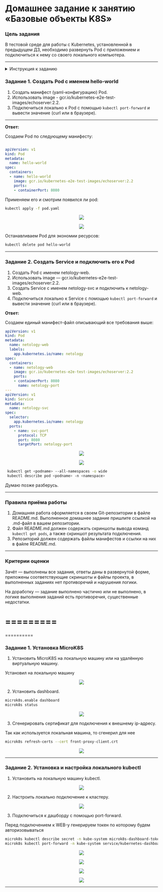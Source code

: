 # Домашнее задание к занятию «Базовые объекты K8S»

### Цель задания

В тестовой среде для работы с Kubernetes, установленной в предыдущем ДЗ, необходимо развернуть Pod с приложением и подключиться к нему со своего локального компьютера. 

------
<details>
  <summary>Инструкция к заданию</summary>

### Чеклист готовности к домашнему заданию

1. Установленное k8s-решение (например, MicroK8S).
2. Установленный локальный kubectl.
3. Редактор YAML-файлов с подключенным Git-репозиторием.

------

### Инструменты и дополнительные материалы, которые пригодятся для выполнения задания

1. Описание [Pod](https://kubernetes.io/docs/concepts/workloads/pods/) и примеры манифестов.
2. Описание [Service](https://kubernetes.io/docs/concepts/services-networking/service/).

------

</details>


### Задание 1. Создать Pod с именем hello-world

1. Создать манифест (yaml-конфигурацию) Pod.
2. Использовать image - gcr.io/kubernetes-e2e-test-images/echoserver:2.2.
3. Подключиться локально к Pod с помощью `kubectl port-forward` и вывести значение (curl или в браузере).

------

**Ответ:**<br>

Создаем Pod по следующему манифесту:<br>
```yaml

apiVersion: v1
kind: Pod
metadata:
  name: hello-world
spec:
  containers:
  - name: hello-world
    image: gcr.io/kubernetes-e2e-test-images/echoserver:2.2
    ports:
    - containerPort: 8080

```

Применяем его и смотрим появился ли pod:<br>
```bash
kubectl apply -f pod.yaml
```


<p align="center">
  <img src="./screenshots/01_kubectl_pod_console.png">
</p>

<p align="center">
  <img src="./screenshots/02_kubectl_pod.png">
</p>


Останавливаем Pod для экономии ресурсов:<br>
```bash
kubectl delete pod hello-world
```

------

### Задание 2. Создать Service и подключить его к Pod

1. Создать Pod с именем netology-web.
2. Использовать image — gcr.io/kubernetes-e2e-test-images/echoserver:2.2.
3. Создать Service с именем netology-svc и подключить к netology-web.
4. Подключиться локально к Service с помощью `kubectl port-forward` и вывести значение (curl или в браузере).

**Ответ:**<br>

Создаем единый манифест-файл описывающий все требования выше:<br>
```yaml
apiVersion: v1
kind: Pod
metadata:
  name: netology-web
  labels:
    app.kubernetes.io/name: netology
spec:
  containers:
  - name: netology-web
    image: gcr.io/kubernetes-e2e-test-images/echoserver:2.2
    ports:
    - containerPort: 8080
      name: netology-port
---
apiVersion: v1
kind: Service
metadata:
  name: netology-svc
spec:
  selector:
    app.kubernetes.io/name: netology
  ports:
    - name: svc-port
      protocol: TCP
      port: 8080
      targetPort: netology-port

```
<p align="center">
  <img src="./screenshots/03_kubectl_podservice.png">
</p>

<p align="center">
  <img src="./screenshots/04_kubectl_web.png>
</p>


P.S. Так и не понял чем был занят 80 порт. По netstat показывало, что какой то из контейнеров. 
В самом kubectl пробовал смотреть через
```bash
 kubectl get <podname> --all-namespaces -o wide 
 kubectl describe pod <podname> -n <namespace>
```
Думаю позже разберусь.

------

### Правила приёма работы

1. Домашняя работа оформляется в своем Git-репозитории в файле README.md. Выполненное домашнее задание пришлите ссылкой на .md-файл в вашем репозитории.
2. Файл README.md должен содержать скриншоты вывода команд `kubectl get pods`, а также скриншот результата подключения.
3. Репозиторий должен содержать файлы манифестов и ссылки на них в файле README.md.

------

### Критерии оценки
Зачёт — выполнены все задания, ответы даны в развернутой форме, приложены соответствующие скриншоты и файлы проекта, в выполненных заданиях нет противоречий и нарушения логики.

На доработку — задание выполнено частично или не выполнено, в логике выполнения заданий есть противоречия, существенные недостатки.

































=========
==========
==========


### Задание 1. Установка MicroK8S

1. Установить MicroK8S на локальную машину или на удалённую виртуальную машину.

Установил на локальную машину

<p align="center">
  <img src="./screenshots/01_kubectl_status.png">
</p>

2. Установить dashboard.

```bash
microk8s.enable dashboard
microk8s status
```
<p align="center">
  <img src="./screenshots/03_kubectl_dashboard.png">
</p>

3. Сгенерировать сертификат для подключения к внешнему ip-адресу.

Так как используется локальная машина, то сгенерил для нее 
```bash
microk8s refresh-certs --cert front-proxy-client.crt
```
<p align="center">
  <img src="./screenshots/04_kubectl_certs.png">
</p>


------

### Задание 2. Установка и настройка локального kubectl
1. Установить на локальную машину kubectl.

<p align="center">
  <img src="./screenshots/02_kubectl_version.png">
</p>

2. Настроить локально подключение к кластеру.

<p align="center">
  <img src="./screenshots/08_kubectl_connect.png">
</p>


3. Подключиться к дашборду с помощью port-forward.

Перед подключением к WEB-у генерируем токен по которому будем авторизовываться 

```bash
microk8s kubectl describe secret -n kube-system microk8s-dashboard-token
microk8s kubectl port-forward -n kube-system service/kubernetes-dashboard 10443:443
```

<p align="center">
  <img src="./screenshots/05_kubectl_token.png">
</p>

<p align="center">
  <img src="./screenshots/06_kubectl_forwarder.png">
</p>

<p align="center">
  <img src="./screenshots/07_kubectl_web_login.png">
</p>

<p align="center">
  <img src="./screenshots/07_kubectl_web.png">
</p>

------
